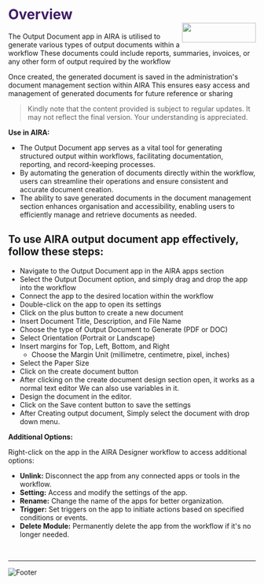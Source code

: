 <h1><span style="color: #411d66;">Overview                                                    <img align="right" width="150" height="40" src="https://github.com/airacommunity/AIRA-Installation/assets/153823636/2aee8e84-f308-4494-a715-afd9421b606e">
</span></h1>


The Output Document app in AIRA is utilised to generate various types of output documents within a workflow These documents could include reports, summaries, invoices, or any other form of output required by the workflow

Once created, the generated document is saved in the administration's document management section within AIRA This ensures easy access and management of generated documents for future reference or sharing
<blockquote class="is-warning">Kindly note that the content provided is subject to regular updates. It may not reflect the final version. Your understanding is appreciated.</blockquote>
<strong>Use in AIRA:</strong>
<ul>
 	<li>The Output Document app serves as a vital tool for generating structured output within workflows, facilitating documentation, reporting, and record-keeping processes.</li>
 	<li>By automating the generation of documents directly within the workflow, users can streamline their operations and ensure consistent and accurate document creation.</li>
 	<li>The ability to save generated documents in the document management section enhances organisation and accessibility, enabling users to efficiently manage and retrieve documents as needed.</li>
</ul>
<h2 id="to-use-aira-output-document-app-effectively-follow-these-steps" class="toc-header">To use AIRA output document app effectively, follow these steps:</h2>
<ul>
 	<li>Navigate to the Output Document app in the AIRA apps section</li>
 	<li>Select the Output Document option, and simply drag and drop the app into the workflow</li>
 	<li>Connect the app to the desired location within the workflow</li>
 	<li>Double-click on the app to open its settings</li>
 	<li>Click on the plus button to create a new document</li>
 	<li>Insert Document Title, Description, and File Name</li>
 	<li>Choose the type of Output Document to Generate (PDF or DOC)</li>
 	<li>Select Orientation (Portrait or Landscape)</li>
 	<li>Insert margins for Top, Left, Bottom, and Right
<ul>
 	<li>Choose the Margin Unit (millimetre, centimetre, pixel, inches)</li>
</ul>
</li>
 	<li>Select the Paper Size</li>
 	<li>Click on the create document button</li>
 	<li>After clicking on the create document design section open, it works as a normal text editor We can also use variables in it.</li>
 	<li>Design the document in the editor.</li>
 	<li>Click on the Save content button to save the settings</li>
 	<li>After Creating output document, Simply select the document with drop down menu.</li>
</ul>
<strong>Additional Options:</strong>

Right-click on the app in the AIRA Designer workflow to access additional options:
<ul>
 	<li><strong>Unlink:</strong> Disconnect the app from any connected apps or tools in the workflow.</li>
 	<li><strong>Setting:</strong> Access and modify the settings of the app.</li>
 	<li><strong>Rename:</strong> Change the name of the apps for better organization.</li>
 	<li><strong>Trigger:</strong> Set triggers on the app to initiate actions based on specified conditions or events.</li>
 	<li><strong>Delete Module:</strong> Permanently delete the app from the workflow if it's no longer needed.</li>
</ul>
&nbsp;

----

![Footer](https://github.com/airacommunity/AIRA-Installation/assets/153823636/f78c5168-fae6-4a12-a01d-8e98fe7d7ae2)
